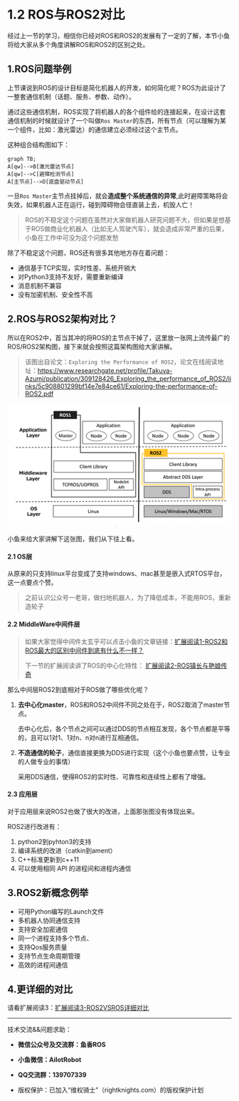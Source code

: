 # 1.2 ROS与ROS2对比

经过上一节的学习，相信你已经对ROS和ROS2的发展有了一定的了解，本节小鱼将给大家从多个角度讲解ROS和ROS2的区别之处。

## 1.ROS问题举例

上节课说到ROS的设计目标是简化机器人的开发，如何简化呢？ROS为此设计了一整套通信机制（话题、服务、参数、动作）。

通过这些通信机制，ROS实现了将机器人的各个组件给的连接起来，在设计这套通信机制的时候就设计了一个叫做`Ros Master`的东西，所有节点（可以理解为某一个组件，比如：激光雷达）的通信建立必须经过这个主节点。


这种组合结构图如下：

```mermaid
graph TB;
A[qw]-->B[激光雷达节点]
A[qw]-->C[避障检测节点]
A[主节点]-->D[底盘驱动节点]
```

一旦`Ros Master`主节点挂掉后，就会**造成整个系统通信的异常**,此时避障策略将会失效，如果机器人正在运行，碰到障碍物会径直装上去，机毁人亡！


> ROS的不稳定这个问题在虽然对大家做机器人研究问题不大，但如果是想基于ROS做商业化机器人（比如无人驾驶汽车），就会造成非常严重的后果，小鱼在工作中可没为这个问题发愁



除了不稳定这个问题，ROS还有很多其他地方存在着问题：

- 通信基于TCP实现，实时性差、系统开销大
- 对Python3支持不友好，需要重新编译
- 消息机制不兼容
- 没有加密机制、安全性不高



## 2.ROS与ROS2架构对比？

所以在ROS2中，首当其冲的将ROS的主节点干掉了，这里放一张网上流传最广的ROS/ROS2架构图，接下来就会按照这篇架构图给大家讲解。

> 该图出自论文：`Exploring the Performance of ROS2`，论文在线阅读地址：https://www.researchgate.net/profile/Takuya-Azumi/publication/309128426_Exploring_the_performance_of_ROS2/links/5c908801299bf14e7e84ce61/Exploring-the-performance-of-ROS2.pdf



![ROS1和ROS2架构对比](2.ROS与ROS2对比/imgs/image-20210717153612576.png)


小鱼来给大家讲解下这张图，我们从下往上看。

#### 2.1 OS层

从原来的只支持linux平台变成了支持windows、mac甚至是嵌入式RTOS平台，这一点要点个赞。

>  之前认识公众号一老哥，做扫地机器人，为了降低成本，不能用ROS，重新造轮子



#### 2.2 MiddleWare中间件层

> 如果大家觉得中间件太玄乎可以点击小鱼的文章链接：[扩展阅读1-ROS2和ROS最大的区别中间件到底有什么不一样？](https://zhuanlan.zhihu.com/p/390607053)
>
> 下一节的扩展阅读讲了ROS的中心化特性： [扩展阅读2-ROS镇长与艳娘传奇](https://zhuanlan.zhihu.com/p/423581390) 

那么中间层ROS2到底相对于ROS做了哪些优化呢？

1. **去中心化master**，ROS和ROS2中间件不同之处在于，ROS2取消了master节点。

   去中心化后，各个节点之间可以通过DDS的节点相互发现，各个节点都是平等的，且可以1对1、1对n、n对n进行互相通信。

   

2. **不造通信的轮子**，通信直接更换为DDS进行实现（这个小鱼也要点赞，让专业的人做专业的事情）

   采用DDS通信，使得ROS2的实时性、可靠性和连续性上都有了增强。

   

#### 2.3 应用层

对于应用层来说ROS2也做了很大的改进，上面那张图没有体现出来。

ROS2进行改进有：

1. python2到pyhton3的支持
2. 编译系统的改进（catkin到ament）
3. C++标准更新到c++11
4. 可以使用相同 API 的进程间和进程内通信


## 3.ROS2新概念例举

- 可用Python编写的Launch文件
- 多机器人协同通信支持
- 支持安全加密通信
- 同一个进程支持多个节点、
- 支持Qos服务质量
- 支持节点生命周期管理
- 高效的进程间通信




## 4.更详细的对比

请看扩展阅读3：[扩展阅读3-ROS2VSROS详细对比](https://zhuanlan.zhihu.com/p/423581728) 



--------------

技术交流&&问题求助：

- **微信公众号及交流群：鱼香ROS**
- **小鱼微信：AiIotRobot**
- **QQ交流群：139707339**

- 版权保护：已加入“维权骑士”（rightknights.com）的版权保护计划